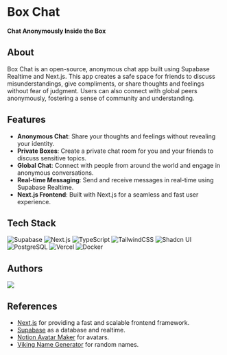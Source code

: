 # **Box Chat**

**Chat Anonymously Inside the Box**

## **About**

Box Chat is an open-source, anonymous chat app built using Supabase Realtime and Next.js. This app creates a safe space for friends to discuss misunderstandings, give compliments, or share thoughts and feelings without fear of judgment. Users can also connect with global peers anonymously, fostering a sense of community and understanding.

## **Features**

- **Anonymous Chat**: Share your thoughts and feelings without revealing your identity.
- **Private Boxes**: Create a private chat room for you and your friends to discuss sensitive topics.
- **Global Chat**: Connect with people from around the world and engage in anonymous conversations.
- **Real-time Messaging**: Send and receive messages in real-time using Supabase Realtime.
- **Next.js Frontend**: Built with Next.js for a seamless and fast user experience.

## Tech Stack

![Supabase](https://img.shields.io/badge/Supabase-%234ea94b.svg?style=for-the-badge&logo=supabase&logoColor=white)
![Next.js](https://img.shields.io/badge/Next.js-%23000000.svg?style=for-the-badge&logo=next.js&logoColor=white)
![TypeScript](https://img.shields.io/badge/TypeScript-%23007ACC.svg?style=for-the-badge&logo=typescript&logoColor=white)
![TailwindCSS](https://img.shields.io/badge/tailwindcss-%2338B2AC.svg?style=for-the-badge&logo=tailwind-css&logoColor=white)
![Shadcn UI](https://img.shields.io/badge/Shadcn_UI-%23000000.svg?style=for-the-badge)
![PostgreSQL](https://img.shields.io/badge/PostgreSQL-%23336791.svg?style=for-the-badge&logo=postgresql&logoColor=white)
![Vercel](https://img.shields.io/badge/vercel-%23000000.svg?style=for-the-badge&logo=vercel&logoColor=white)
![Docker](https://img.shields.io/badge/Docker-%230db7ed.svg?style=for-the-badge&logo=docker&logoColor=white)

## **Authors**

<a href="https://github.com/srajankumar/boxchat/graphs/contributors">
    <img src="https://contrib.rocks/image?repo=srajankumar/boxchat" />
</a>

## **References**

- [Next.js](https://nextjs.org/docs) for providing a fast and scalable frontend framework.
- [Supabase](https://supabase.com/docs/guides/realtime) as a database and realtime.
- [Notion Avatar Maker](https://notion-avatar.vercel.app/) for avatars.
- [Viking Name Generator](https://asgardalaska.org/viking-name-generator/) for random names.
